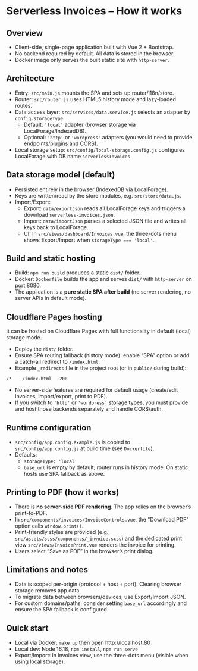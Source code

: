 # Serverless Invoices – How it works

## Overview

- Client-side, single-page application built with Vue 2 + Bootstrap.
- No backend required by default. All data is stored in the browser.
- Docker image only serves the built static site with `http-server`.

## Architecture

- Entry: `src/main.js` mounts the SPA and sets up router/i18n/store.
- Router: `src/router.js` uses HTML5 history mode and lazy-loaded routes.
- Data access layer: `src/services/data.service.js` selects an adapter by `config.storageType`.
  - Default: `'local'` adapter (browser storage via LocalForage/IndexedDB).
  - Optional: `'http'` or `'wordpress'` adapters (you would need to provide endpoints/plugins and CORS).
- Local storage setup: `src/config/local-storage.config.js` configures LocalForage with DB name `serverlessInvoices`.

## Data storage model (default)

- Persisted entirely in the browser (IndexedDB via LocalForage).
- Keys are written/read by the store modules, e.g. `src/store/data.js`.
- Import/Export:
  - Export: `data/exportJson` reads all LocalForage keys and triggers a download `serverless-invoices.json`.
  - Import: `data/importJson` parses a selected JSON file and writes all keys back to LocalForage.
  - UI: In `src/views/dashboard/Invoices.vue`, the three-dots menu shows Export/Import when `storageType === 'local'`.

## Build and static hosting

- Build: `npm run build` produces a static `dist/` folder.
- Docker: `Dockerfile` builds the app and serves `dist/` with `http-server` on port 8080.
- The application is a **pure static SPA after build** (no server rendering, no server APIs in default mode).

## Cloudflare Pages hosting

It can be hosted on Cloudflare Pages with full functionality in default (local) storage mode.
- Deploy the `dist/` folder.
- Ensure SPA routing fallback (history mode): enable “SPA” option or add a catch-all redirect to `/index.html`.
- Example `_redirects` file in the project root (or in `public/` during build):
```
/*    /index.html   200
```
- No server-side features are required for default usage (create/edit invoices, import/export, print to PDF).
- If you switch to `'http'` or `'wordpress'` storage types, you must provide and host those backends separately and handle CORS/auth.

## Runtime configuration

- `src/config/app.config.example.js` is copied to `src/config/app.config.js` at build time (see `Dockerfile`).
- Defaults:
  - `storageType: 'local'`
  - `base_url` is empty by default; router runs in history mode. On static hosts use SPA fallback as above.

## Printing to PDF (how it works)

- There is **no server-side PDF rendering**. The app relies on the browser’s print-to-PDF.
- In `src/components/invoices/InvoiceControls.vue`, the "Download PDF" option calls `window.print()`.
- Print-friendly styles are provided (e.g., `src/assets/scss/components/_invoice.scss`) and the dedicated print view `src/views/InvoicePrint.vue` renders the invoice for printing.
- Users select “Save as PDF” in the browser’s print dialog.

## Limitations and notes

- Data is scoped per-origin (protocol + host + port). Clearing browser storage removes app data.
- To migrate data between browsers/devices, use Export/Import JSON.
- For custom domains/paths, consider setting `base_url` accordingly and ensure the SPA fallback is configured.

## Quick start

- Local via Docker: `make up` then open http://localhost:80
- Local dev: Node 16.18, `npm install`, `npm run serve`
- Export/Import: In Invoices view, use the three-dots menu (visible when using local storage).
